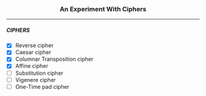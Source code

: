 <h3 align="center">An Experiment With Ciphers</h3>

---

<h5>CIPHERS </h5>

- [x] Reverse cipher
- [x] Caesar cipher 
- [x] Columnar Transposition cipher
- [x] Affine cipher
- [ ] Substitution cipher
- [ ] Vigenere cipher
- [ ] One-Time pad cipher
